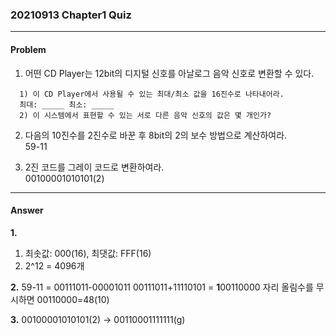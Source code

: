 ### 20210913 Chapter1 Quiz
--------------------------
#### Problem

1. 어떤 CD Player는 12bit의 디지털 신호를 아날로그 음악 신호로 변환할 수 있다.
```
  1) 이 CD Player에서 사용될 수 있는 최대/최소 값을 16진수로 나타내어라.
  최대: _____ 최소: _____
  2) 이 시스템에서 표현할 수 있는 서로 다른 음악 신호의 값은 몇 개인가?
```

2. 다음의 10진수를 2진수로 바꾼 후 8bit의 2의 보수 방법으로 계산하여라. <br/>
59-11

3. 2진 코드를 그레이 코드로 변환하여라. <br/>
00100001010101(2)
--------------------------
#### Answer

**1.**
1) 최솟값: 000(16), 최댓값: FFF(16)
2) 2^12 = 4096개

**2.**
59-11 = 00111011-00001011
00111011+11110101 = **1**00110000
자리 올림수를 무시하면 00110000=48(10)

**3.**
00100001010101(2) -> 00110001111111(g)
